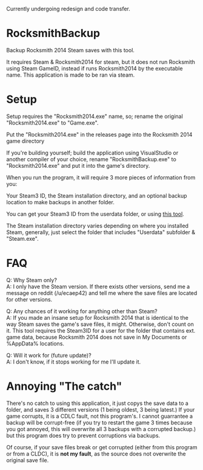 Currently undergoing redesign and code transfer.

# RocksmithBackup
Backup Rocksmith 2014 Steam saves with this tool.

It requires Steam & Rocksmith2014 for steam, but it does not run Rocksmith using Steam GameID, instead if runs Rocksmith2014 by the executable name. This application is made to be ran via steam.

# Setup
Setup requires the "Rocksmith2014.exe" name, so; rename the original "Rocksmith2014.exe" to "Game.exe".

Put the "Rocksmith2014.exe" in the releases page into the Rocksmith 2014 game directory

If you're building yourself; build the application using VisualStudio or another compiler of your choice, rename "RocksmithBackup.exe" to "Rocksmith2014.exe" and put it into the game's directory.

When you run the program, it will require 3 more pieces of information from you:

Your Steam3 ID, the Steam installation directory, and an optional backup location to make backups in another folder.

You can get your Steam3 ID from the userdata folder, or using [this tool](http://www.steamidfinder.com/).

The Steam installation directory varies depending on where you installed Steam, generally, just select the folder that includes "Userdata" subfolder & "Steam.exe".

# FAQ

Q: Why Steam only?  
A: I only have the Steam version. If there exists other versions, send me a message on reddit (/u/ecaep42) and tell me where the save files are located for other versions.

Q: Any chances of it working for anything other than Steam?  
A: If you made an insane setup for Rocksmith 2014 that is identical to the way Steam saves the game's save files, it might. Otherwise, don't count on it. This tool requires the Steam3ID for a user for the folder that contains ext. game data, because Rocksmith 2014 does not save in My Documents or %AppData% locations.

Q: Will it work for (future update)?  
A: I don't know, if it stops working for me I'll update it.

# Annoying "The catch"

There's no catch to using this application, it just copys the save data to a folder, and saves 3 different versions (1 being oldest, 3 being latest.) If your game corrupts, it is a CDLC fault, not this program's. I cannot guarrantee a backup will be corrupt-free (if you try to restart the game 3 times because you got annoyed, this will overwrite all 3 backups with a corrupted backup.) but this program does try to prevent corruptions via backups.

Of course, if your save files break or get corrupted (either from this program or from a CLDC), it is **not my fault**, as the source does not overwrite the original save file.
